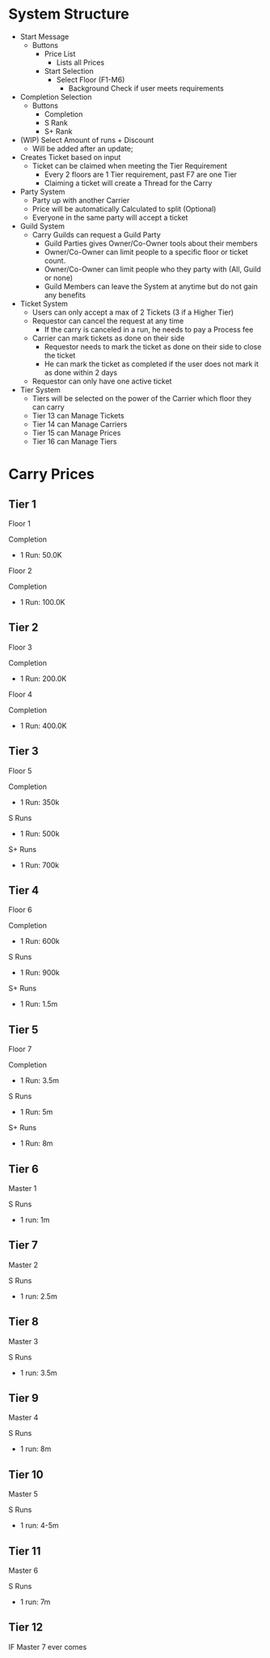 # System Structure

- Start Message
  - Buttons
    - Price List
      - Lists all Prices
    - Start Selection
      - Select Floor (F1-M6)
        - Background Check if user meets requirements
- Completion Selection
  - Buttons
    - Completion
    - S Rank
    - S+ Rank
- (WIP) Select Amount of runs + Discount
  - Will be added after an update;
- Creates Ticket based on input
  - Ticket can be claimed when meeting the Tier Requirement
    - Every 2 floors are 1 Tier requirement, past F7 are one Tier
    - Claiming a ticket will create a Thread for the Carry
- Party System
  - Party up with another Carrier
  - Price will be automatically Calculated to split (Optional)
  - Everyone in the same party will accept a ticket
- Guild System
  - Carry Guilds can request a Guild Party
    - Guild Parties gives Owner/Co-Owner tools about their members
    - Owner/Co-Owner can limit people to a specific floor or ticket count.
    - Owner/Co-Owner can limit people who they party with (All, Guild or none)
    - Guild Members can leave the System at anytime but do not gain any benefits
- Ticket System
  - Users can only accept a max of 2 Tickets (3 if a Higher Tier)
  - Requestor can cancel the request at any time
    - If the carry is canceled in a run, he needs to pay a Process fee
  - Carrier can mark tickets as done on their side
    - Requestor needs to mark the ticket as done on their side to close the ticket
    - He can mark the ticket as completed if the user does not mark it as done within 2 days
  - Requestor can only have one active ticket
- Tier System
  - Tiers will be selected on the power of the Carrier which floor they can carry
  - Tier 13 can Manage Tickets
  - Tier 14 can Manage Carriers
  - Tier 15 can Manage Prices
  - Tier 16 can Manage Tiers
# Carry Prices

## Tier 1

Floor 1

Completion
- 1 Run: 50.0K

Floor 2

Completion
- 1 Run: 100.0K

## Tier 2

Floor 3

Completion
- 1 Run: 200.0K

Floor 4

Completion
- 1 Run: 400.0K

## Tier 3

Floor 5

Completion
- 1 Run: 350k

S Runs
- 1 Run: 500k

S+ Runs
- 1 Run: 700k

## Tier 4

Floor 6

Completion
- 1 Run: 600k

S Runs
- 1 Run: 900k

S+ Runs
- 1 Run: 1.5m

## Tier 5

Floor 7

Completion
- 1 Run: 3.5m

S Runs
- 1 Run: 5m

S+ Runs
- 1 Run: 8m

## Tier 6

Master 1

S Runs
- 1 run: 1m

## Tier 7

Master 2

S Runs
- 1 run: 2.5m

## Tier 8

Master 3

S Runs
- 1 run: 3.5m

## Tier 9

Master 4

S Runs
- 1 run: 8m

## Tier 10

Master 5

S Runs
- 1 run: 4-5m

## Tier 11

Master 6

S Runs
- 1 run: 7m

## Tier 12
IF Master 7 ever comes
